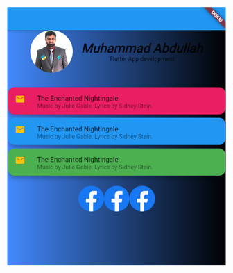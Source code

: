 <img src="https://github.com/abdullahwale/flutter3.0_2022_yt_tutorials/blob/main/userinterface/output/1.png" alt="My cool logo"/>

